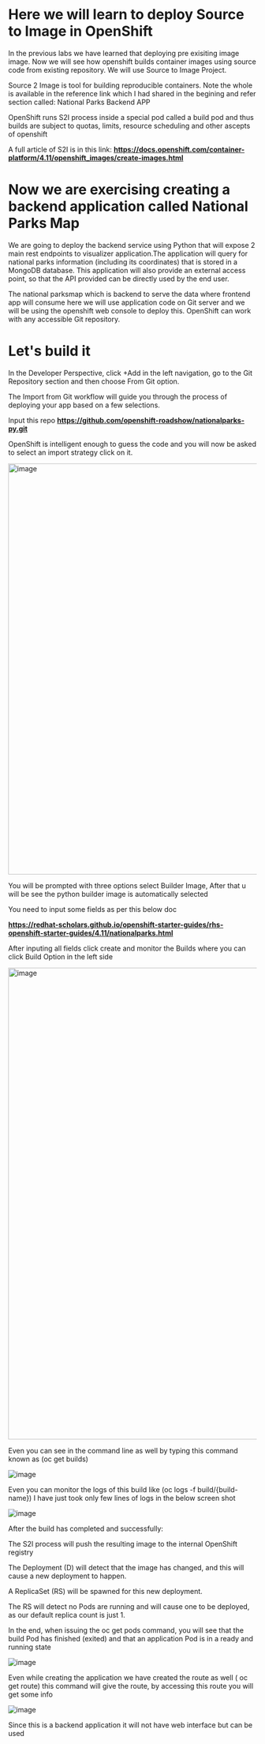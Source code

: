 # Here we will learn to deploy Source to Image in OpenShift
In the previous labs we have learned that deploying pre exisiting image image. Now we will see how openshift builds container images using source code from existing repository. We will use Source to Image Project.

Source 2 Image is tool for building reproducible containers.
Note the whole is available in the reference link which I had shared in the begining and refer section called: National Parks Backend APP

OpenShift runs S2I process inside a special pod called a build pod and thus builds are subject to quotas, limits, resource scheduling and other ascepts of openshift

A full article of S2I is in this link: **https://docs.openshift.com/container-platform/4.11/openshift_images/create-images.html**

# Now we are exercising creating a backend application called National Parks Map

We are going to deploy the backend service using Python that will expose 2 main rest endpoints to visualizer application.The application will query for national parks information (including its coordinates) that is stored in a MongoDB database. This application will also provide an external access point, so that the API provided can be directly used by the end user.

The national parksmap which is backend to serve the data where frontend app will consume here we will use application code on Git server and we will be using the openshift web console to deploy this. OpenShift can work with any accessible Git repository. 

# Let's build it

In the Developer Perspective, click +Add in the left navigation, go to the Git Repository section and then choose From Git option.

The Import from Git workflow will guide you through the process of deploying your app based on a few selections.

Input this repo **https://github.com/openshift-roadshow/nationalparks-py.git**

OpenShift is intelligent enough to guess the code and you will now be asked to select an import strategy click on it.

<img width="833" alt="image" src="https://github.com/user-attachments/assets/064767f8-c2c7-4d00-b33a-9216563b6434">

You will be prompted with three options select Builder Image, After that u will be see the python builder image is automatically selected 

You need to input some fields as per this below doc

**https://redhat-scholars.github.io/openshift-starter-guides/rhs-openshift-starter-guides/4.11/nationalparks.html**

After inputing all fields click create and monitor the Builds where you can click Build Option in the left side 

<img width="956" alt="image" src="https://github.com/user-attachments/assets/36ffd6c8-6e93-41d4-982f-e1f5958ca33d">

Even you can see in the command line as well by typing this command known as (oc get builds)

![image](https://github.com/user-attachments/assets/f975fd63-7c15-46ab-a1db-ffaca952b0ed)

Even you can monitor the logs of this build like (oc logs -f build/{build-name})
I have just took only few lines of logs in the below screen shot

![image](https://github.com/user-attachments/assets/9b152199-8a1c-4b87-b4f6-0bfc09429c02)

After the build has completed and successfully:

The S2I process will push the resulting image to the internal OpenShift registry

The Deployment (D) will detect that the image has changed, and this will cause a new deployment to happen.

A ReplicaSet (RS) will be spawned for this new deployment.

The RS will detect no Pods are running and will cause one to be deployed, as our default replica count is just 1.

In the end, when issuing the oc get pods command, you will see that the build Pod has finished (exited) and that an application Pod is in a ready and running state

![image](https://github.com/user-attachments/assets/9273c503-a1c0-417e-9bea-eb58cd7269b0)

Even while creating the application we have created the route as well ( oc get route) this command will give the route, by accessing this route you will get some info

![image](https://github.com/user-attachments/assets/b60f4b84-095d-4032-befe-90993c685f5d)

Since this is a backend application it will not have web interface but can be used 















